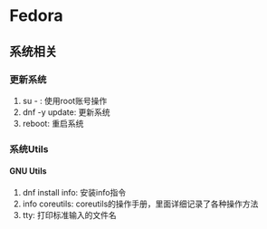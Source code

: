 # Fedora

## 系统相关

### 更新系统 

1. su - : 使用root账号操作
2. dnf -y update: 更新系统
3. reboot: 重启系统

### 系统Utils

#### GNU Utils
1. dnf install info: 安装info指令
2. info coreutils: coreutils的操作手册，里面详细记录了各种操作方法
3. tty: 打印标准输入的文件名



